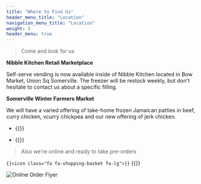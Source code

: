 ```yaml
---
title: "Where to Find Us"
header_menu_title: "Location"
navigation_menu_title: "Location"
weight: 5
header_menu: true
---
```



> Come and look for us

**Nibble Kitchen Retail Marketplace**

Self-serve vending is now available inside of Nibble Kitchen located in Bow Market, Union Sq Somerville.
The freezer will be restock weekly, but don't hesitate to contact us about a specific filling.

**Somerville Winter Farmers Market**

We will have a varied offering of take-home frozen Jamaican patties in beef, curry chicken, vcurry chickpea and our new offering of jerk chicken.


- {{<extlink text="Somerville Winter Farmers Market" href="https://www.somwintermarket.org/" icon="fa fa-external-link">}}

- {{<extlink text="Nibble - Global Eats by Local Peeps " href="https://nibblesomerville.com/" icon="fa fa-external-link">}}


> Also we're online and ready to take pre-orders

`{{<icon class="fa fa-shopping-basket fa-lg">}}` {{<extlink text=" Order Now!" href="https://cocobelly-bites.square.site/" >}}

![Online Order Flyer](../images/online-order.jpeg)
